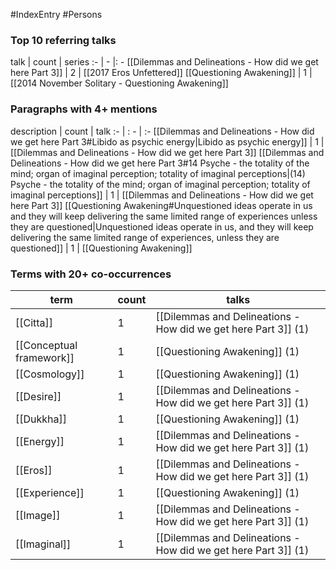 #IndexEntry #Persons

### Top 10 referring talks
talk | count | series
:- | - |: -
[[Dilemmas and Delineations - How did we get here Part 3]] | 2 | [[2017 Eros Unfettered]]
[[Questioning Awakening]] | 1 | [[2014 November Solitary - Questioning Awakening]]

### Paragraphs with 4+ mentions
description | count | talk
:- | : - | :-
[[Dilemmas and Delineations - How did we get here Part 3#Libido as psychic energy\|Libido as psychic energy]] | 1 | [[Dilemmas and Delineations - How did we get here Part 3]]
[[Dilemmas and Delineations - How did we get here Part 3#14 Psyche - the totality of the mind; organ of imaginal perception; totality of imaginal perceptions\|(14) Psyche - the totality of the mind; organ of imaginal perception; totality of imaginal perceptions]] | 1 | [[Dilemmas and Delineations - How did we get here Part 3]]
[[Questioning Awakening#Unquestioned ideas operate in us and they will keep delivering the same limited range of experiences unless they are questioned\|Unquestioned ideas operate in us, and they will keep delivering the same limited range of experiences, unless they are questioned]] | 1 | [[Questioning Awakening]]

### Terms with 20+ co-occurrences
term | count | talks
-|-|-
[[Citta]] | 1 | <span class="counts">[[Dilemmas and Delineations - How did we get here Part 3]] (1)</span> 
[[Conceptual framework]] | 1 | <span class="counts">[[Questioning Awakening]] (1)</span> 
[[Cosmology]] | 1 | <span class="counts">[[Questioning Awakening]] (1)</span> 
[[Desire]] | 1 | <span class="counts">[[Dilemmas and Delineations - How did we get here Part 3]] (1)</span> 
[[Dukkha]] | 1 | <span class="counts">[[Questioning Awakening]] (1)</span> 
[[Energy]] | 1 | <span class="counts">[[Dilemmas and Delineations - How did we get here Part 3]] (1)</span> 
[[Eros]] | 1 | <span class="counts">[[Dilemmas and Delineations - How did we get here Part 3]] (1)</span> 
[[Experience]] | 1 | <span class="counts">[[Questioning Awakening]] (1)</span> 
[[Image]] | 1 | <span class="counts">[[Dilemmas and Delineations - How did we get here Part 3]] (1)</span> 
[[Imaginal]] | 1 | <span class="counts">[[Dilemmas and Delineations - How did we get here Part 3]] (1)</span> 

